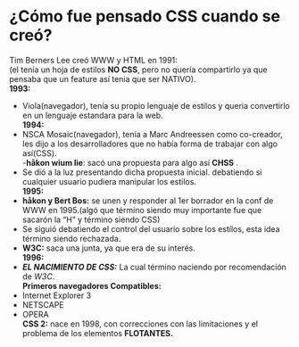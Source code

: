 # ¿Cómo fue pensado CSS cuando se creó?
Tim Berners Lee creó WWW y HTML en 1991:  
(el tenía un hoja de estilos **NO CSS**, pero no quería compartirlo ya que pensaba que un feature así tenia que ser NATIVO).  
**1993:**

-   Viola(navegador), tenía su propio lenguaje de estilos y queria convertirlo en un lenguaje estandara para la web.  
    **1994:**
-   NSCA Mosaic(navegador), tenía a Marc Andreessen como co-creador, les dijo a los desarrolladores que no había forma de trabajar con algo así(CSS).  
    -**håkon wium lie**: sacó una propuesta para algo así **CHSS** .
-   Se dió a la luz presentando dicha propuesta inicial. debatiendo si cualquier usuario pudiera manipular los estilos.  
    **1995:**
-   **håkon y Bert Bos:** se unen y responder al 1er borrador en la conf de WWW en 1995.(algó que término siendo muy importante fue que sacarón la “H” y término siendo CSS)
-   Se siguió debatiendo el control del usuario sobre los estílos, esta idea término siendo rechazada.
-   **W3C:** saca una junta, ya que era de su interés.  
    **1996:**
-   **_EL NACIMIENTO DE CSS:_** La cual término naciendo por recomendación de _W3C_.  
    **Primeros navegadores Compatibles:**
-   Internet Explorer 3
-   NETSCAPE
-   OPERA  
    **CSS 2:** nace en 1998, con correcciones con las limitaciones y el problema de los elementos **FLOTANTES.**